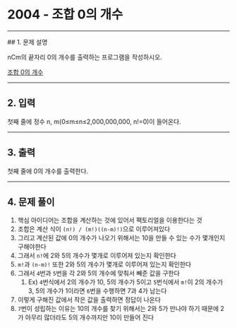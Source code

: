 # 2004 -  조합  0의 개수

<hr/>
## 1. 문제 설명

nCm의 끝자리 0의 개수를 출력하는 프로그램을 작성하시오.

[조합 0의 개수](<https://www.acmicpc.net/problem/2004>)

------

## 2. 입력

첫째 줄에 정수 n, m(0≤m≤n≤2,000,000,000, n!=0)이 들어온다.

------

## 3. 출력

첫째 줄에 0의 개수를 출력한다.

------

## 4. 문제 풀이

1. 핵심 아이디어는 조합을 계산하는 것에 있어서 팩토리얼을 이용한다는 것
2. 조합은 계산 식이 `(n!) / (m!)((n-m)!)`으로 이루어져있다
3. 그리고 계산된 값에 0의 개수가 나오기 위해서는 10을 만들 수 있는 수가 몇개인지 구해야한다
4. 그래서 `n!`에 2와 5의 개수가 몇개로 이루어져 있는지 확인한다
5. `m!`과 `(n-m)!` 또한 2와 5의 개수가 몇개로 이루어져 있는지 확인한다
6. 그래서 `4`번과 `5`번을 각 2와 5의 개수에 맞춰서 빼준 값을 구한다
   1. Ex) `4`번식에서 2의 개수가 10, 5의 개수가 5이고 `5`번식에서 `m!`이 2의 개수가 3, 5의 개수가 1이라면 `6`번을 수행하면 7과 4가 남는다
7. 이렇게 구해진 값에서 작은 값을 출력하면 정답이 나온다
8. `7`번이 성립하는 이유는 10의 개수를 찾기 위해서는 2와 5가 만나야 하기 때문에 2가 아무리 많더라도 5의 개수까지만 10이 만들어 진다


